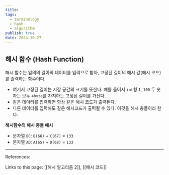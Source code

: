 ```yaml
---
title: 
tags:
  - terminology
  - hash
  - algorithm
publish: true
date: 2024-10-27
---
```


## 해시 함수 (Hash Function)
해시 함수는 임의의 길이의 데이터를 입력으로 받아, 고정된 길이의 해시 값(해시 코드)를 출력하는 함수이다.

- 여기서 고정된 길이는 저장 공간의 크기를 뜻한다. 예를 들어서 `int`형 `1`, `100` 두 숫자는 모두 `4byte`를 차지하는 고정된 길이를 가진다.
- 같은 데이터를 입력하면 항상 같은 해시 코드가 출력된다.
- 다른 데이터를 입력해도 같은 해시코드가 출력될 수 있다. 이것을 해시 충돌이라 한다.

**해시함수의 해시 충돌 예시** 
- 문자열 `BC`: `B(66)` + `C(67)` = `133`
- 문자열 `AD`: `A(65)` + `D(68)` = `133`



---
References: 

Links to this page: [[해시 알고리즘 2]], [[해시 코드]]